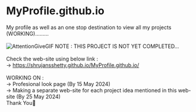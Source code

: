 # MyProfile.github.io
My profile as well as an one stop destination to view all my projects (WORKING).........<br><br>
![AttentionGiveGIF](https://github.com/shrujansshetty/MyProfile.github.io/assets/142001419/2723ea44-4dd0-41fa-987d-0861fa18507e)
NOTE : THIS PROJECT IS NOT YET COMPLETED...<br><br>
Check the web-site using below link :<br>
-> https://shrujansshetty.github.io/MyProfile.github.io/<br><br>
WORKING ON :<br>
-> Profesional look page (By 15 May 2024)<br>
-> Making a separate web-site for each project idea mentioned in this web-site (By 25 May 2024)<br>
Thank You🙏
